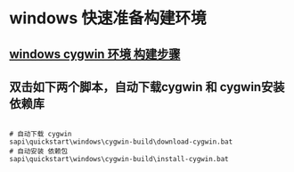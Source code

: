 # windows 快速准备构建环境

## [windows cygwin 环境 构建步骤](../../../../docs/Cygwin.md)

## 双击如下两个脚本，自动下载cygwin 和 cygwin安装依赖库

```shell

# 自动下载 cygwin
sapi\quickstart\windows\cygwin-build\download-cygwin.bat
# 自动安装 依赖包
sapi\quickstart\windows\cygwin-build\install-cygwin.bat


```



